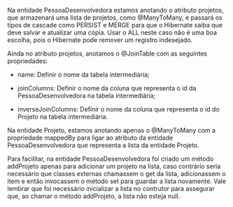 Na entidade PessoaDesenvolvedora estamos anotando o atributo projetos, que armazenará uma lista de projetos, como @ManyToMany, e passará os tipos de cascade como PERSIST e MERGE para que o Hibernate saiba que deve salvar e atualizar uma cópia. Usar o ALL neste caso não é uma boa escolha, pois o Hibernate pode remover um registro indesejado.

Ainda no atributo projetos, anotamos o @JoinTable com as seguintes propriedades:
    
  - name: Definir o nome da tabela intermediária;
    
  - joinColumns: Definir o nome da coluna que representa o id da PessoaDesenvolvedora na tabela intermediária;
    
  - inverseJoinColumns: Definir o nome da coluna que representa o id do Projeto na tabela intermediária.

Na entidade Projeto, estamos anotando apenas o @ManyToMany com a propriedade mappedBy para ligar ao atributo da entidade PessoaDesenvolvedora que representa a lista da entidade Projeto.

Para facilitar, na entidade PessoaDesenvolvedora foi criado um método addProjeto apenas para adicionar um projeto na lista, caso contrário seria necessário que classes externas chamassem o get da lista, adicionassem o item e então invocassem o método set para guardar a lista novamente. Vale lembrar que foi necessário inicializar a lista no contrutor para assegurar que, ao chamar o método addProjeto, a lista não esteja null.
